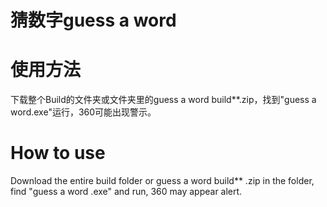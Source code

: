 # 猜数字guess a word
# 使用方法
下载整个Build的文件夹或文件夹里的guess a word build**.zip，找到"guess a word.exe"运行，360可能出现警示。
# How to use
Download the entire build folder or guess a word build** .zip in the folder, find "guess a word .exe" and run, 360 may appear alert.
